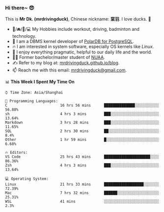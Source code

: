 ### Hi there~ 😎

This is **Mr Dk. (mrdrivingduck)**, Chinese nickname: **棠羽**. I love ducks. 🦆

- 💪/🚘/🏸/💻 My Hobbies include workout, driving, badminton and technology.
- 🍊 I am a DBMS kernel developer of [PolarDB for PostgreSQL](https://github.com/ApsaraDB/PolarDB-for-PostgreSQL).
- 🔥 I am interested in system software, especially OS kernels like *Linux*.
- 🔧 I enjoy everything pragmatic, helpful to our daily life and the world.
- 👨‍🎓 Former bachelor/master student of [NUAA](https://en.wikipedia.org/wiki/Nanjing_University_of_Aeronautics_and_Astronautics).
- ✍ Refer to my blog at: [mrdrivingduck.github.io/blog](https://www.mrdrivingduck.cn/blog/#/).
- 📫 Reach me with this email: [mrdrivingduck@gmail.com](mailto:mrdrivingduck@gmail.com).

<!--START_SECTION:waka-->
📊 **This Week I Spent My Time On** 

```text
⌚︎ Time Zone: Asia/Shanghai

💬 Programming Languages: 
C                        16 hrs 56 mins      ██████████████░░░░░░░░░░░   56.88% 
sh                       4 hrs 3 mins        ███░░░░░░░░░░░░░░░░░░░░░░   13.64% 
Markdown                 3 hrs 28 mins       ███░░░░░░░░░░░░░░░░░░░░░░   11.65% 
SQL                      2 hrs 30 mins       ██░░░░░░░░░░░░░░░░░░░░░░░   8.4% 
Other                    1 hr 59 mins        █░░░░░░░░░░░░░░░░░░░░░░░░   6.68%

🔥 Editors: 
VS Code                  25 hrs 43 mins      █████████████████████░░░░   86.36% 
Zsh                      4 hrs 3 mins        ███░░░░░░░░░░░░░░░░░░░░░░   13.64%

💻 Operating System: 
Linux                    21 hrs 33 mins      ██████████████████░░░░░░░   72.39% 
Mac                      7 hrs 32 mins       ██████░░░░░░░░░░░░░░░░░░░   25.31% 
WSL                      41 mins             ░░░░░░░░░░░░░░░░░░░░░░░░░   2.3%

```


<!--END_SECTION:waka-->

<!-- ![Mr Dk.'s GitHub Stats](https://github-readme-stats.vercel.app/api?username=mrdrivingduck&count_private&show_icons=true&theme=buefy) -->

<!-- ![Most Used Languages](https://github-readme-stats.vercel.app/api/top-langs/?username=mrdrivingduck&exclude_repo=mips32-CPU,snort-tcp-socket&theme=buefy&layout=compact&langs_count=10) -->


<!--
**mrdrivingduck/mrdrivingduck** is a ✨ _special_ ✨ repository because its `README.md` (this file) appears on your GitHub profile.

Here are some ideas to get you started:

- 🔭 I’m currently working on ...
- 🌱 I’m currently learning ...
- 👯 I’m looking to collaborate on ...
- 🤔 I’m looking for help with ...
- 💬 Ask me about ...
- 📫 How to reach me: ...
- 😄 Pronouns: ...
- ⚡ Fun fact: ...
-->
